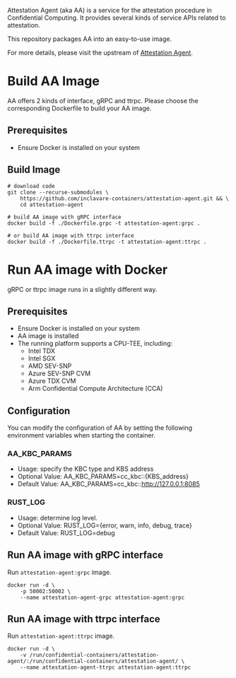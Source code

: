 Attestation Agent (aka AA) is a service for the attestation procedure in
Confidential Computing. It provides several kinds of service APIs related
to attestation.

This repository packages AA into an easy-to-use image.

For more details, please visit the upstream of [Attestation Agent](https://github.com/confidential-containers/guest-components/blob/main/attestation-agent/README.md).

# Build AA Image

AA offers 2 kinds of interface, gRPC and ttrpc. Please choose the corresponding
Dockerfile to build your AA image.

## Prerequisites

- Ensure Docker is installed on your system

## Build Image

```shell
# download code
git clone --recurse-submodules \
    https://github.com/inclavare-containers/attestation-agent.git && \
    cd attestation-agent

# build AA image with gRPC interface
docker build -f ./Dockerfile.grpc -t attestation-agent:grpc .

# or build AA image with ttrpc interface
docker build -f ./Dockerfile.ttrpc -t attestation-agent:ttrpc .
```

# Run AA image with Docker

gRPC or ttrpc image runs in a slightly different way.

## Prerequisites

- Ensure Docker is installed on your system
- AA image is installed
- The running platform supports a CPU-TEE, including:
    - Intel TDX
    - Intel SGX
    - AMD SEV-SNP
    - Azure SEV-SNP CVM
    - Azure TDX CVM
    - Arm Confidential Compute Architecture (CCA)

## Configuration

You can modify the configuration of AA by setting the following environment
variables when starting the container.

### AA_KBC_PARAMS

- Usage: specify the KBC type and KBS address
- Optional Value: AA_KBC_PARAMS=cc_kbc::{KBS_address}
- Default Value: AA_KBC_PARAMS=cc_kbc::http://127.0.0.1:8085

### RUST_LOG

- Usage: determine log level.
- Optional Value: RUST_LOG={error, warn, info, debug, trace}
- Default Value: RUST_LOG=debug

## Run AA image with gRPC interface

Run `attestation-agent:grpc` image.
```shell
docker run -d \
    -p 50002:50002 \
    --name attestation-agent-grpc attestation-agent:grpc
```

## Run AA image with ttrpc interface

Run `attestation-agent:ttrpc` image.
```shell
docker run -d \
    -v /run/confidential-containers/attestation-agent/:/run/confidential-containers/attestation-agent/ \
    --name attestation-agent-ttrpc attestation-agent:ttrpc
```
